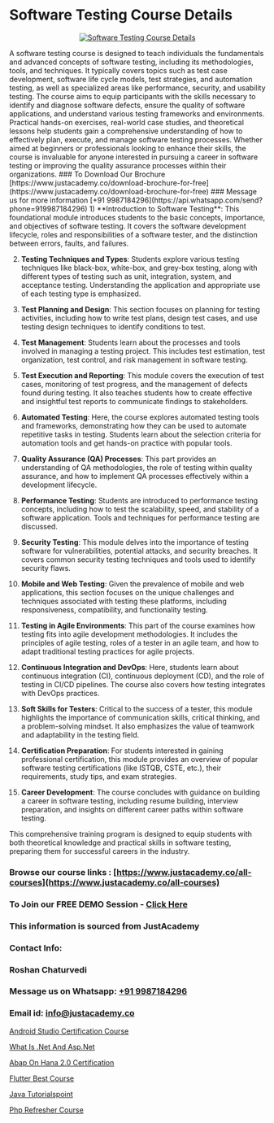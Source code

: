 # Software Testing Course Details

<p align="center">
  <a href="https://justacademy.co/program-detail/software-testing">
    <img src="https://justacademy.co/storage2/program_images/1704700438.webp" alt="Software Testing Course Details">
  </a>
</p>
A software testing course is designed to teach individuals the fundamentals and advanced concepts of software testing, including its methodologies, tools, and techniques. It typically covers topics such as test case development, software life cycle models, test strategies, and automation testing, as well as specialized areas like performance, security, and usability testing. The course aims to equip participants with the skills necessary to identify and diagnose software defects, ensure the quality of software applications, and understand various testing frameworks and environments. Practical hands-on exercises, real-world case studies, and theoretical lessons help students gain a comprehensive understanding of how to effectively plan, execute, and manage software testing processes. Whether aimed at beginners or professionals looking to enhance their skills, the course is invaluable for anyone interested in pursuing a career in software testing or improving the quality assurance processes within their organizations.
### To Download Our Brochure [https://www.justacademy.co/download-brochure-for-free](https://www.justacademy.co/download-brochure-for-free)
### Message us for more information [+91 9987184296](https://api.whatsapp.com/send?phone=919987184296)
1) **Introduction to Software Testing**: This foundational module introduces students to the basic concepts, importance, and objectives of software testing. It covers the software development lifecycle, roles and responsibilities of a software tester, and the distinction between errors, faults, and failures.

2) **Testing Techniques and Types**: Students explore various testing techniques like black-box, white-box, and grey-box testing, along with different types of testing such as unit, integration, system, and acceptance testing. Understanding the application and appropriate use of each testing type is emphasized.

3) **Test Planning and Design**: This section focuses on planning for testing activities, including how to write test plans, design test cases, and use testing design techniques to identify conditions to test.

4) **Test Management**: Students learn about the processes and tools involved in managing a testing project. This includes test estimation, test organization, test control, and risk management in software testing.

5) **Test Execution and Reporting**: This module covers the execution of test cases, monitoring of test progress, and the management of defects found during testing. It also teaches students how to create effective and insightful test reports to communicate findings to stakeholders.

6) **Automated Testing**: Here, the course explores automated testing tools and frameworks, demonstrating how they can be used to automate repetitive tasks in testing. Students learn about the selection criteria for automation tools and get hands-on practice with popular tools.

7) **Quality Assurance (QA) Processes**: This part provides an understanding of QA methodologies, the role of testing within quality assurance, and how to implement QA processes effectively within a development lifecycle.

8) **Performance Testing**: Students are introduced to performance testing concepts, including how to test the scalability, speed, and stability of a software application. Tools and techniques for performance testing are discussed.

9) **Security Testing**: This module delves into the importance of testing software for vulnerabilities, potential attacks, and security breaches. It covers common security testing techniques and tools used to identify security flaws.

10) **Mobile and Web Testing**: Given the prevalence of mobile and web applications, this section focuses on the unique challenges and techniques associated with testing these platforms, including responsiveness, compatibility, and functionality testing.

11) **Testing in Agile Environments**: This part of the course examines how testing fits into agile development methodologies. It includes the principles of agile testing, roles of a tester in an agile team, and how to adapt traditional testing practices for agile projects.

12) **Continuous Integration and DevOps**: Here, students learn about continuous integration (CI), continuous deployment (CD), and the role of testing in CI/CD pipelines. The course also covers how testing integrates with DevOps practices.

13) **Soft Skills for Testers**: Critical to the success of a tester, this module highlights the importance of communication skills, critical thinking, and a problem-solving mindset. It also emphasizes the value of teamwork and adaptability in the testing field.

14) **Certification Preparation**: For students interested in gaining professional certification, this module provides an overview of popular software testing certifications (like ISTQB, CSTE, etc.), their requirements, study tips, and exam strategies.

15) **Career Development**: The course concludes with guidance on building a career in software testing, including resume building, interview preparation, and insights on different career paths within software testing.

This comprehensive training program is designed to equip students with both theoretical knowledge and practical skills in software testing, preparing them for successful careers in the industry.

### Browse our course links : [https://www.justacademy.co/all-courses](https://www.justacademy.co/all-courses) 
### To Join our FREE DEMO Session - [Click Here](https://www.justacademy.co/register-for-course-demo)


### This information is sourced from JustAcademy
### Contact Info:
### Roshan Chaturvedi
### Message us on Whatsapp: [+91 9987184296](https://api.whatsapp.com/send?phone=919987184296)
### Email id: [info@justacademy.co](mailto:info@justacademy.co)
                
[Android Studio Certification Course](https://www.linkedin.com/pulse/android-studio-certification-course-justacademy-beangaluru-uaw8f/)

[What Is .Net And Asp.Net](https://www.linkedin.com/pulse/what-net-aspnet-justacademy-new-york-rwhrf?trackingId=ZqaFKWEota65vqL8Kziwig%3D%3D&lipi=urn%3Ali%3Apage%3Ad_flagship3_company_admin%3BZk%2BEqLRRSPWLWPbe%2FjHbmQ%3D%3D)

[Abap On Hana 2.0 Certification](https://medium.com/@mistersumit961/abap-on-hana-2-0-certification-8c31caaf5c3d)

[Flutter Best Course](https://medium.com/@prempja40/flutter-best-course-2979c7e3f76f)

[Java Tutorialspoint](https://justacademyin.github.io/justacademy/java-tutorialspoint)

[Php Refresher Course](https://justacademyin.github.io/justacademy/php-refresher-course)

